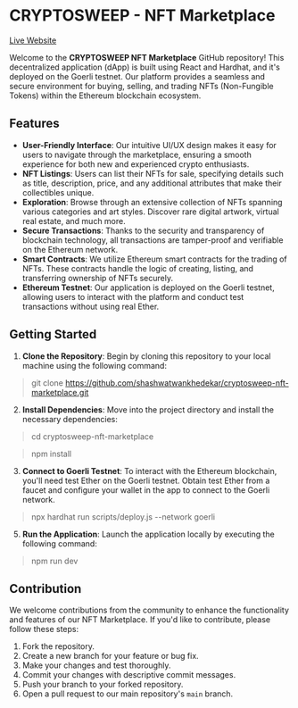 # CRYPTOSWEEP - NFT Marketplace

[Live Website](https://nft-marketplace-crypto-sweep.vercel.app/)

Welcome to the **CRYPTOSWEEP NFT Marketplace** GitHub repository! This decentralized application (dApp) is built using React and Hardhat, and it's deployed on the Goerli testnet. Our platform provides a seamless and secure environment for buying, selling, and trading NFTs (Non-Fungible Tokens) within the Ethereum blockchain ecosystem.

## Features

- **User-Friendly Interface**: Our intuitive UI/UX design makes it easy for users to navigate through the marketplace, ensuring a smooth experience for both new and experienced crypto enthusiasts.
- **NFT Listings**: Users can list their NFTs for sale, specifying details such as title, description, price, and any additional attributes that make their collectibles unique.
- **Exploration**: Browse through an extensive collection of NFTs spanning various categories and art styles. Discover rare digital artwork, virtual real estate, and much more.
- **Secure Transactions**: Thanks to the security and transparency of blockchain technology, all transactions are tamper-proof and verifiable on the Ethereum network.
- **Smart Contracts**: We utilize Ethereum smart contracts for the trading of NFTs. These contracts handle the logic of creating, listing, and transferring ownership of NFTs securely.
- **Ethereum Testnet**: Our application is deployed on the Goerli testnet, allowing users to interact with the platform and conduct test transactions without using real Ether.

## Getting Started

1. **Clone the Repository**: Begin by cloning this repository to your local machine using the following command:
> git clone https://github.com/shashwatwankhedekar/cryptosweep-nft-marketplace.git

2. **Install Dependencies**: Move into the project directory and install the necessary dependencies:
> cd cryptosweep-nft-marketplace

> npm install


3. **Connect to Goerli Testnet**: To interact with the Ethereum blockchain, you'll need test Ether on the Goerli testnet. Obtain test Ether from a faucet and configure your wallet in the app to connect to the Goerli network.
> npx hardhat run scripts/deploy.js --network goerli

5. **Run the Application**: Launch the application locally by executing the following command:
> npm run dev

## Contribution

We welcome contributions from the community to enhance the functionality and features of our NFT Marketplace. If you'd like to contribute, please follow these steps:

1. Fork the repository.
2. Create a new branch for your feature or bug fix.
3. Make your changes and test thoroughly.
4. Commit your changes with descriptive commit messages.
5. Push your branch to your forked repository.
6. Open a pull request to our main repository's `main` branch.
